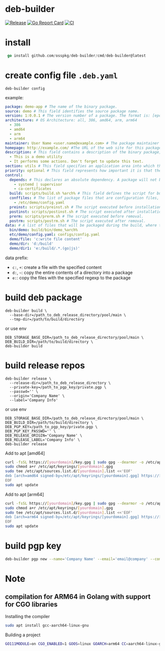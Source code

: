 
# deb-builder

[![Release](https://img.shields.io/github/release/osspkg/deb-builder.svg?style=flat-square)](https://github.com/osspkg/deb-builder/releases/latest)
[![Go Report Card](https://goreportcard.com/badge/github.com/osspkg/deb-builder)](https://goreportcard.com/report/github.com/osspkg/deb-builder)
[![CI](https://github.com/osspkg/deb-builder/actions/workflows/ci.yml/badge.svg)](https://github.com/osspkg/deb-builder/actions/workflows/ci.yml)

# install

```go
 go install github.com/osspkg/deb-builder/cmd/deb-builder@latest
```

# create config file `.deb.yaml`

```shell
deb-builder config
```

example:

```yaml
package: demo-app # The name of the binary package.
source: demo # This field identifies the source package name.
version: 1:0.0.1 # The version number of a package. The format is: [epoch:]upstream_version. Or use `git` for build version by git commit.
architecture: # OS Architecture: all, 386, amd64, arm, arm64
  - 386
  - amd64
  - arm
  - arm64
maintainer: User Name <user.name@example.com> # The package maintainer’s name and email address. The name must come first, then the email address inside angle brackets <> (in RFC822 format).
homepage: http://example.com/ #The URL of the web site for this package, preferably (when applicable) the site from which the original source can be obtained and any additional upstream documentation or information may be found. 
description: # This field contains a description of the binary package, consisting of two parts, the synopsis or the short description, and the long description.
  - This is a demo utility
  - It performs some actions. Don't forget to update this text.
section: utils # This field specifies an application area into which the package has been classified: admin, cli-mono, comm, database, debug, devel, doc, editors, education, electronics, embedded, fonts, games, gnome, gnu-r, gnustep, graphics, hamradio, haskell, httpd, interpreters, introspection, java, javascript, kde, kernel, libdevel, libs, lisp, localization, mail, math, metapackages, misc, net, news, ocaml, oldlibs, otherosfs, perl, php, python, ruby, rust, science, shells, sound, tasks, tex, text, utils, vcs, video, web, x11, xfce, zope.
priority: optional # This field represents how important it is that the user have the package installed: required, important, standard, optional, extra.
control:
  depends: # This declares an absolute dependency. A package will not be configured unless all of the packages listed in its Depends field have been correctly configured (unless there is a circular dependency as described above).
    - systemd | supervisor
    - ca-certificates
  build: scripts/build.sh %arch% # This field defines the script for building the application from the source code. During the build, the name of the architecture is passed to the script. Example: sh scripts/build.sh amd64
  conffiles: # The list of package files that are configuration files, when updating, files from this list are not overwritten with new ones, unless this is specified separately;
    - /etc/demo/config.yaml
  preinst: scripts/preinst.sh # The script executed before installation.
  postinst: scripts/postinst.sh # The script executed after installation.
  prerm: scripts/prerm.sh # The script executed before removal.
  postrm: scripts/postrm.sh # The script executed after removal.
data: # A list of files that will be packaged during the build, where the file in the destination package is preceded by a colon, and the source file is indicated after it. A placeholder %arch% is available indicating the architecture.
  bin/demo: build/bin/demo_%arch% 
  etc/demo/config.yaml: configs/config.yaml 
  demo/file: 'c:write file content' 
  demo/dir: 'd:/build' 
  demo/dir1: 'e:/build/.*.(go|js)' 
```

data prefix:
- `c:`, `+`: create a file with the specified content
- `d:`, `~`: copy the entire contents of a directory into a package
- `e:`: copy the files with the specified regexp to the package

# build deb package

```shell
deb-builder build \
  --base-dir=/path_to_deb_release_directory/pool/main \
  --tmp-dir=/path/to/build/directory
```

or use env

```shell
DEB_STORAGE_BASE_DIR=/path_to_deb_release_directory/pool/main \
DEB_BUILD_DIR=/path/to/build/directory \
deb-builder build
```

# build release repos

```shell
deb-builder release \
  --release-dir=/path_to_deb_release_directory \
  --private-key=/path_to_pgp_key/private.pgp \
  --passwd='' \
  --origin='Company Name' \
  --label='Company Info'
```

or use env

```shell
DEB_STORAGE_BASE_DIR=/path_to_deb_release_directory/pool/main \
DEB_BUILD_DIR=/path/to/build/directory \
DEB_PGP_KEY=/path_to_pgp_key/private.pgp \
DEB_PGP_KEY_PASSWD='' \
DEB_RELEASE_ORIGIN='Company Name' \
DEB_RELEASE_LABEL='Company Info' \
deb-builder release
```

Add to apt [amd64]

```bash
curl -fsSL https://[yourdomain]/key.gpg | sudo gpg --dearmor -o /etc/apt/keyrings/[yourdomain].gpg
sudo chmod a+r /etc/apt/keyrings/[yourdomain].gpg
sudo tee /etc/apt/sources.list.d/[yourdomain].list <<'EOF'
deb [arch=amd64 signed-by=/etc/apt/keyrings/[yourdomain].gpg] https://[yourdomain]/ stable main
EOF
sudo apt update
```

Add to apt [arm64]

```bash
curl -fsSL https://[yourdomain]/key.gpg | sudo gpg --dearmor -o /etc/apt/keyrings/[yourdomain].gpg
sudo chmod a+r /etc/apt/keyrings/[yourdomain].gpg
sudo tee /etc/apt/sources.list.d/[yourdomain].list <<'EOF'
deb [arch=arm64 signed-by=/etc/apt/keyrings/[yourdomain].gpg] https://[yourdomain]/ stable main
EOF
sudo apt update
```

# build pgp key

```bash
deb-builder pgp new --name='Company Name' --email='email@company' --comment='Comment about key' --path=/path_to_pgp_key
```

# Note

## compilation for ARM64 in Golang with support for CGO libraries

Installing the compiler

```bash
sudo apt install gcc-aarch64-linux-gnu
```

Building a project

```bash
GO111MODULE=on CGO_ENABLED=1 GOOS=linux GOARCH=arm64 CC=aarch64-linux-gnu-gcc go build -a
```

